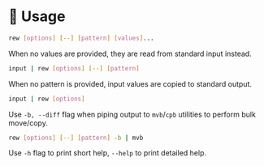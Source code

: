 # 🚀 Usage

```bash
rew [options] [--] [pattern] [values]...
````

When no values are provided, they are read from standard input instead.

```bash
input | rew [options] [--] [pattern]
```

When no pattern is provided, input values are copied to standard output.

```bash
input | rew [options]
```

Use `-b, --diff` flag when piping output to `mvb`/`cpb` utilities to perform bulk move/copy.

```bash
rew [options] [--] [pattern] -b | mvb
```

Use `-h` flag to print short help, `--help` to print detailed help.
